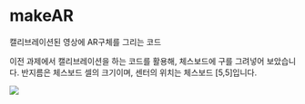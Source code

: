 # makeAR
캘리브레이션된 영상에 AR구체를 그리는 코드

이전 과제에서 캘리브레이션을 하는 코드를 활용해, 체스보드에 구를 그려넣어 보았습니다.
반지름은 체스보드 셀의 크기이며, 센터의 위치는 체스보드 [5,5]입니다.
<p>
<img src="https://github.com/sehwan12/makeAR/assets/58384653/1e729834-4eec-483c-bfc7-60b240f66e56">
</p>
